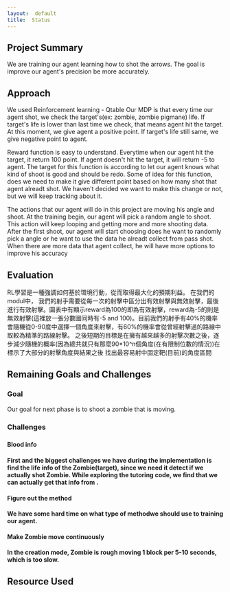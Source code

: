 ```yaml
---
layout:  default
title:  Status
---
```


## Project Summary
We are training our agent learning how to shot the arrows. The goal is improve our agent's precision be more accurately.

## Approach
We used Reinforcement learning - Qtable
  Our MDP is that every time our agent shot, we check the target's(ex: zombie, zombie pigmane) life. If target's life is lower than last time we check, that means agent hit the target. At this moment, we give agent a positive point. If target's life still same, we give negative point to agent.

Reward function is easy to understand. Everytime when our agent hit the target, it return 100 point. If agent doesn't hit the target, it will return -5 to agent. The target for this function is according to let our agent knows what kind of shoot is good and should be redo. Some of idea for this function, does we need to make it give different point based on how many shot that agent alreadt shot. We haven't decided we want to make this change or not, but we will keep tracking about it. 

The actions that our agent will do in this project are moving his angle and shoot. At the training begin, our agent will pick a random angle to shoot. This action will keep looping and getting more and more shooting data. After the first shoot, our agent will start choosing does he want to randomly pick a angle or he want to use the data he alreadt collect from pass shot. When there are more data that agent collect, he will have more options to improve his accuracy



## Evaluation
RL學習是一種強調如何基於環境行動，從而取得最大化的預期利益。
在我們的modul中， 我們的射手需要從每一次的射擊中區分出有效射擊與無效射擊，最後進行有效射擊。圖表中有顯示reward為100的即為有效射擊，reward為-5的則是無效射擊(這裡放一張分數圖同時有-5 and 100)。目前我們的射手有40%的機率會隨機從0-90度中選擇一個角度來射擊，有60%的機率會從曾經射擊過的路線中取較為精準的路線射擊。
之後短期的目標是在擁有越來越多的射擊次數之後，逐步減少隨機的概率(因為總共就只有那麼90*10^n個角度(在有限制位數的情況))在標示了大部分的射擊角度與結果之後 找出最容易射中固定靶(目前)的角度區間

## Remaining Goals and Challenges
<h3>Goal</h3>
Our goal for next phase is to shoot a zombie that is moving.
<h3>Challenges<h3>
<h4>Blood info<h4>
First and the biggest challenges we have during the implementation is find the life info of the Zombie(target), since we need it detect if we actually shot Zombie. While exploring the tutoring code, we find that we can actually get that info from <ObservationFromNearbyEntities>.
<h4>Figure out the method<h4>
We have some hard time on what type of methodwe should use to training our agent.
<h4>Make Zombie move continuously<h4>
In the creation mode, Zombie is rough moving 1 block per 5-10 seconds, which is too slow.

## Resource Used
